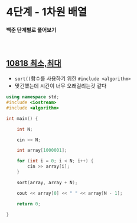 # 4단계 - 1차원 배열

#### 백준 단계별로 풀어보기

<br>

## [10818 최소,최대](https://www.acmicpc.net/problem/10818)

* `sort()`함수를 사용하기 위한 `#include <algorithm>`
* 맞긴했는데 시간이 너무 오래걸리는것 같다

```cpp
using namespace std;
#include <iostream>
#include <algorithm>

int main() {

	int N;

	cin >> N;

	int array[1000001];

	for (int i = 0; i < N; i++) {
		cin >> array[i];
	}

	sort(array, array + N);

	cout << array[0] << " " << array[N - 1];

	return 0;

}
```